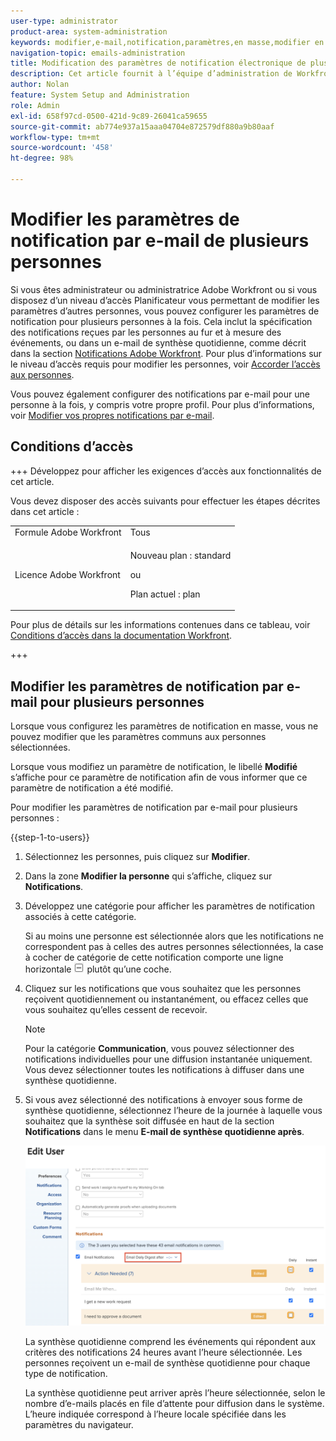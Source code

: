 ```yaml
---
user-type: administrator
product-area: system-administration
keywords: modifier,e-mail,notification,paramètres,en masse,modifier en masse,configurer,multiple,personnes
navigation-topic: emails-administration
title: Modification des paramètres de notification électronique de plusieurs utilisateurs
description: Cet article fournit à l’équipe d’administration de Workfront ou de groupes des informations sur la façon dont elle peut mettre à jour les notifications par e-mail d’autres personnes.
author: Nolan
feature: System Setup and Administration
role: Admin
exl-id: 658f97cd-0500-421d-9c89-26041ca59655
source-git-commit: ab774e937a15aaa04704e872579df880a9b80aaf
workflow-type: tm+mt
source-wordcount: '458'
ht-degree: 98%

---
```


# Modifier les paramètres de notification par e-mail de plusieurs personnes

<!-- Audited: 12/2023 -->

Si vous êtes administrateur ou administratrice Adobe Workfront ou si vous disposez d’un niveau d’accès Planificateur vous permettant de modifier les paramètres d’autres personnes, vous pouvez configurer les paramètres de notification pour plusieurs personnes à la fois. Cela inclut la spécification des notifications reçues par les personnes au fur et à mesure des événements, ou dans un e-mail de synthèse quotidienne, comme décrit dans la section [Notifications Adobe Workfront](../../../workfront-basics/using-notifications/wf-notifications.md). Pour plus d’informations sur le niveau d’accès requis pour modifier les personnes, voir [Accorder l’accès aux personnes](../../../administration-and-setup/add-users/configure-and-grant-access/grant-access-other-users.md).

Vous pouvez également configurer des notifications par e-mail pour une personne à la fois, y compris votre propre profil. Pour plus d’informations, voir [Modifier vos propres notifications par e-mail](../../../workfront-basics/using-notifications/activate-or-deactivate-your-own-event-notifications.md).


## Conditions d’accès

+++ Développez pour afficher les exigences d’accès aux fonctionnalités de cet article.

Vous devez disposer des accès suivants pour effectuer les étapes décrites dans cet article :

<table style="table-layout:auto"> 
 <col> 
 <col> 
 <tbody> 
  <tr> 
   <td role="rowheader">Formule Adobe Workfront</td> 
   <td>Tous</td> 
  </tr> 
  <tr> 
   <td role="rowheader">Licence Adobe Workfront</td> 
   <td> <p>Nouveau plan : standard </p>
 <p>ou</p> 
<p>Plan actuel : plan </p> 
</td> 
  </tr> 
 </tbody> 
</table>

Pour plus de détails sur les informations contenues dans ce tableau, voir [Conditions d’accès dans la documentation Workfront](/help/quicksilver/administration-and-setup/add-users/access-levels-and-object-permissions/access-level-requirements-in-documentation.md).

+++

## Modifier les paramètres de notification par e-mail pour plusieurs personnes

Lorsque vous configurez les paramètres de notification en masse, vous ne pouvez modifier que les paramètres communs aux personnes sélectionnées.

Lorsque vous modifiez un paramètre de notification, le libellé **Modifié** s’affiche pour ce paramètre de notification afin de vous informer que ce paramètre de notification a été modifié.

Pour modifier les paramètres de notification par e-mail pour plusieurs personnes :

{{step-1-to-users}}

1. Sélectionnez les personnes, puis cliquez sur **Modifier**.
1. Dans la zone **Modifier la personne** qui s’affiche, cliquez sur **Notifications**.

1. Développez une catégorie pour afficher les paramètres de notification associés à cette catégorie.

   Si au moins une personne est sélectionnée alors que les notifications ne correspondent pas à celles des autres personnes sélectionnées, la case à cocher de catégorie de cette notification comporte une ligne horizontale ![](assets/straight-line-instead-of-checkmark.jpg) plutôt qu’une coche.


1. Cliquez sur les notifications que vous souhaitez que les personnes reçoivent quotidiennement ou instantanément, ou effacez celles que vous souhaitez qu’elles cessent de recevoir.

   >[!NOTE]
   >
   >   Pour la catégorie **Communication**, vous pouvez sélectionner des notifications individuelles pour une diffusion instantanée uniquement. Vous devez sélectionner toutes les notifications à diffuser dans une synthèse quotidienne.


1. Si vous avez sélectionné des notifications à envoyer sous forme de synthèse quotidienne, sélectionnez l’heure de la journée à laquelle vous souhaitez que la synthèse soit diffusée en haut de la section **Notifications** dans le menu **E-mail de synthèse quotidienne après**.

   ![](assets/daily-digest-time.png)

   La synthèse quotidienne comprend les événements qui répondent aux critères des notifications 24 heures avant l’heure sélectionnée. Les personnes reçoivent un e-mail de synthèse quotidienne pour chaque type de notification.

   La synthèse quotidienne peut arriver après l’heure sélectionnée, selon le nombre d’e-mails placés en file d’attente pour diffusion dans le système. L’heure indiquée correspond à l’heure locale spécifiée dans les paramètres du navigateur.
